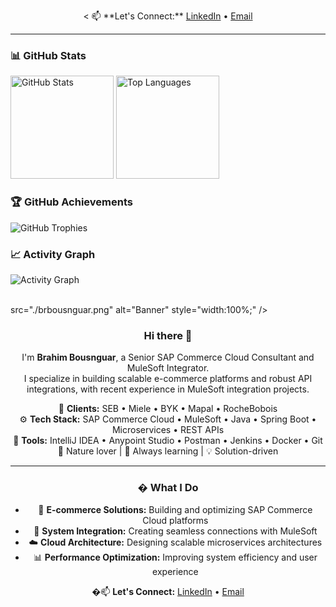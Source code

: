 <p align="center">
  <  📫 **Let's Connect:** <a href="https://www.linkedin.com/in/brahim-bousnguar" target="_blank">LinkedIn</a> • <a href="mailto:b.bousnguar@gmail.com">Email</a>

  ---

  ### 📊 GitHub Stats
  <img src="https://github-readme-stats.vercel.app/api?username=brbousnguar&show_icons=true&theme=vue-dark&hide_border=true&count_private=true" alt="GitHub Stats" height="165"/>
  <img src="https://github-readme-stats.vercel.app/api/top-langs/?username=brbousnguar&layout=compact&theme=vue-dark&hide_border=true" alt="Top Languages" height="165"/>

  ### 🏆 GitHub Achievements
  <img src="https://github-profile-trophy.vercel.app/?username=brbousnguar&theme=darkhub&no-frame=true&row=1&column=6" alt="GitHub Trophies" />

  ### 📈 Activity Graph
  <img src="https://github-readme-activity-graph.vercel.app/graph?username=brbousnguar&theme=github-compact&hide_border=true" alt="Activity Graph" />

<br/> src="./brbousnguar.png" alt="Banner" style="width:100%;" />
</p>

<div align="center">

  ### Hi there 👋  
  I'm **Brahim Bousnguar**, a Senior SAP Commerce Cloud Consultant and MuleSoft Integrator.  
  I specialize in building scalable e-commerce platforms and robust API integrations, with recent experience in MuleSoft integration projects.

  💼 **Clients:** SEB • Miele • BYK • Mapal • RocheBobois  
  ⚙️ **Tech Stack:** SAP Commerce Cloud • MuleSoft • Java • Spring Boot • Microservices • REST APIs  
  🔧 **Tools:** IntelliJ IDEA • Anypoint Studio • Postman • Jenkins • Docker • Git  
  🌱 Nature lover | 🎯 Always learning | 💡 Solution-driven

  ---

  ### � What I Do
  - 🛒 **E-commerce Solutions:** Building and optimizing SAP Commerce Cloud platforms
  - 🔗 **System Integration:** Creating seamless connections with MuleSoft
  - ☁️ **Cloud Architecture:** Designing scalable microservices architectures
  - 📊 **Performance Optimization:** Improving system efficiency and user experience

  �📫 **Let's Connect:** <a href="https://www.linkedin.com/in/brahim-bousnguar" target="_blank">LinkedIn</a> • <a href="mailto:b.bousnguar@gmail.com">Email</a>

<br/>

</div>
